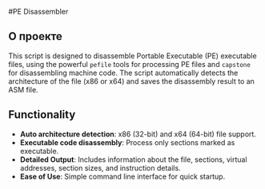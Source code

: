 #PE Disassembler

**О проекте**
---------------

This script is designed to disassemble Portable Executable (PE) executable files, using the powerful `pefile` tools for processing PE files and `capstone` for disassembling machine code. The script automatically detects the architecture of the file (x86 or x64) and saves the disassembly result to an ASM file.

**Functionality**
----------------------

- **Auto architecture detection**: x86 (32-bit) and x64 (64-bit) file support.
- **Executable code disassembly**: Process only sections marked as executable.
- **Detailed Output**: Includes information about the file, sections, virtual addresses, section sizes, and instruction details.
- **Ease of Use**: Simple command line interface for quick startup.
